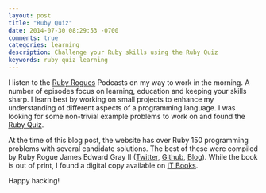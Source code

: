 ```yaml
---
layout: post
title: "Ruby Quiz"
date: 2014-07-30 08:29:53 -0700
comments: true
categories: learning
description: Challenge your Ruby skills using the Ruby Quiz
keywords: ruby quiz learning
---
```

I listen to the [Ruby Rogues](http://rubyrogues.com/) Podcasts on my way to work in the morning. A number of episodes focus on learning, education and keeping your skills sharp. I learn best by working on small projects to enhance my understanding of different aspects of a programming language. I was looking for some non-trivial example problems to work on and found the [Ruby Quiz](http://rubyquiz.com/).

At the time of this blog post, the website has over Ruby 150 programming problems with several candidate solutions. The best of these were compiled by Ruby Rogue James Edward Gray II ([Twitter](https://twitter.com/JEG2), [Github](https://github.com/JEG2), [Blog](http://graysoftinc.com/)). While the book is out of print, I found a digital copy available on [IT Books](http://it-ebooks-search.info/search?q=ruby%20quiz).

Happy hacking!
